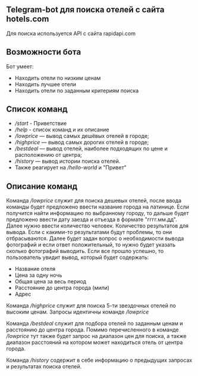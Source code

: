 
## Telegram-bot для поиска отелей с сайта hotels.com

Для поиска используется API c сайта rapidapi.com
## Возможности бота
Бот умеет:
 - Находить отели по низким ценам
 - Находить лучшее отели
 - Находить отели по заданным критериям поиска
## Список команд
 -  */start* - Приветствие
 -   */help* - список команд и их описание
 -   */lowprice* — вывод самых дешёвых отелей в городе;
 -   */highprice* — вывод самых дорогих отелей в городе;
 -   */bestdeal* — вывод отелей, наиболее подходящих по цене и расположению от центра;
 -   */history* — вывод истории поиска отелей.
 - Также реагирует на */hello-world* и "Привет"
## Описание команд
Команда */lowprice* служит для поиска дешевых отелей, после ввода команды будет предложено ввести название города на латинице. 
Если получится найти информацию по выбранному городу, то дальше будет предложено ввести дату заезда и отъезда в формате "гггг.мм.дд".
Далее нужно ввести количество человек.
Количество результатов для вывода. Если с какими-то результатами будут проблемы, то они отбрасываются.
Далее будет задан вопрос о необходимости вывода фотографий и если ответ положительный, то нужно будет указать сколько фотографий выводить.
Если все прошло успешно, то пользователь увидит вывод, который будет содержать:
 - Название отеля
 - Цена за одну ночь
 - Общая цена за весь период
 - Расстояние до центра города (мили)
 - Адрес
 
Команда */highprice* служит для поиска 5-ти звездочных отелей по высоким ценам. 
Запросы идентичны команде */lowprice*
	
Команда */bestdeal* служит для подбора отелей по заданным ценам и расстоянию до центра города.
Помимо перечисленного в команде */lowprice* тут также будет запрос на диапазон цен для поиска, а также диапазон расстояний на котором может находиться отель от центра города.

Команда */history* содержит в себе информацию о предыдущих запросах и результатах поиска отелей.